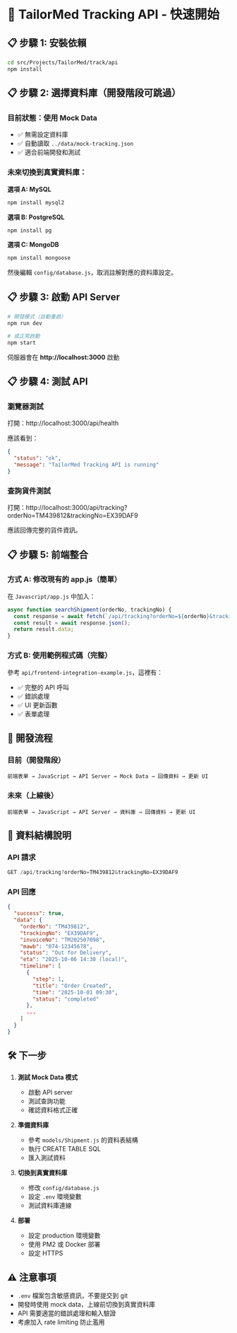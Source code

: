 # 🚀 TailorMed Tracking API - 快速開始

## 📋 步驟 1: 安裝依賴

```bash
cd src/Projects/TailorMed/track/api
npm install
```

## 📋 步驟 2: 選擇資料庫（開發階段可跳過）

### 目前狀態：使用 Mock Data
- ✅ 無需設定資料庫
- ✅ 自動讀取 `../data/mock-tracking.json`
- ✅ 適合前端開發和測試

### 未來切換到真實資料庫：

**選項 A: MySQL**
```bash
npm install mysql2
```

**選項 B: PostgreSQL**
```bash
npm install pg
```

**選項 C: MongoDB**
```bash
npm install mongoose
```

然後編輯 `config/database.js`，取消註解對應的資料庫設定。

## 📋 步驟 3: 啟動 API Server

```bash
# 開發模式（自動重啟）
npm run dev

# 或正常啟動
npm start
```

伺服器會在 **http://localhost:3000** 啟動

## 📋 步驟 4: 測試 API

### 瀏覽器測試
打開：http://localhost:3000/api/health

應該看到：
```json
{
  "status": "ok",
  "message": "TailorMed Tracking API is running"
}
```

### 查詢貨件測試
打開：http://localhost:3000/api/tracking?orderNo=TM439812&trackingNo=EX39DAF9

應該回傳完整的貨件資訊。

## 📋 步驟 5: 前端整合

### 方式 A: 修改現有的 app.js（簡單）

在 `Javascript/app.js` 中加入：
```javascript
async function searchShipment(orderNo, trackingNo) {
  const response = await fetch(`/api/tracking?orderNo=${orderNo}&trackingNo=${trackingNo}`);
  const result = await response.json();
  return result.data;
}
```

### 方式 B: 使用範例程式碼（完整）

參考 `api/frontend-integration-example.js`，這裡有：
- ✅ 完整的 API 呼叫
- ✅ 錯誤處理
- ✅ UI 更新函數
- ✅ 表單處理

## 🔄 開發流程

### 目前（開發階段）
```
前端表單 → JavaScript → API Server → Mock Data → 回傳資料 → 更新 UI
```

### 未來（上線後）
```
前端表單 → JavaScript → API Server → 資料庫 → 回傳資料 → 更新 UI
```

## 📝 資料結構說明

### API 請求
```javascript
GET /api/tracking?orderNo=TM439812&trackingNo=EX39DAF9
```

### API 回應
```json
{
  "success": true,
  "data": {
    "orderNo": "TM439812",
    "trackingNo": "EX39DAF9",
    "invoiceNo": "TM202507098",
    "mawb": "074-12345678",
    "status": "Out for Delivery",
    "eta": "2025-10-06 14:30 (local)",
    "timeline": [
      {
        "step": 1,
        "title": "Order Created",
        "time": "2025-10-01 09:30",
        "status": "completed"
      },
      ...
    ]
  }
}
```

## 🛠️ 下一步

1. **測試 Mock Data 模式**
   - 啟動 API server
   - 測試查詢功能
   - 確認資料格式正確

2. **準備資料庫**
   - 參考 `models/Shipment.js` 的資料表結構
   - 執行 CREATE TABLE SQL
   - 匯入測試資料

3. **切換到真實資料庫**
   - 修改 `config/database.js`
   - 設定 `.env` 環境變數
   - 測試資料庫連線

4. **部署**
   - 設定 production 環境變數
   - 使用 PM2 或 Docker 部署
   - 設定 HTTPS

## ⚠️ 注意事項

- `.env` 檔案包含敏感資訊，不要提交到 git
- 開發時使用 mock data，上線前切換到真實資料庫
- API 需要適當的錯誤處理和輸入驗證
- 考慮加入 rate limiting 防止濫用


